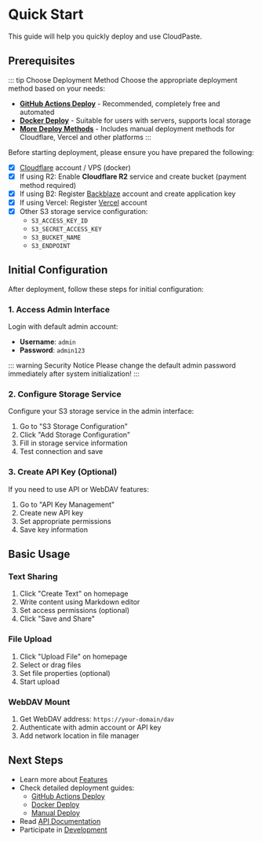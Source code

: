 # Quick Start

This guide will help you quickly deploy and use CloudPaste.

## Prerequisites

::: tip Choose Deployment Method
Choose the appropriate deployment method based on your needs:

- **[GitHub Actions Deploy](/en/guide/deploy-github-actions)** - Recommended, completely free and automated
- **[Docker Deploy](/en/guide/deploy-docker)** - Suitable for users with servers, supports local storage
- **[More Deploy Methods](/en/guide/deploy-manual)** - Includes manual deployment methods for Cloudflare, Vercel and other platforms
  :::

Before starting deployment, please ensure you have prepared the following:

- [x] [Cloudflare](https://dash.cloudflare.com) account / VPS (docker)
- [x] If using R2: Enable **Cloudflare R2** service and create bucket (payment method required)
- [x] If using B2: Register [Backblaze](https://www.backblaze.com) account and create application key
- [x] If using Vercel: Register [Vercel](https://vercel.com) account
- [x] Other S3 storage service configuration:
  - `S3_ACCESS_KEY_ID`
  - `S3_SECRET_ACCESS_KEY`
  - `S3_BUCKET_NAME`
  - `S3_ENDPOINT`

## Initial Configuration

After deployment, follow these steps for initial configuration:

### 1. Access Admin Interface

Login with default admin account:

- **Username**: `admin`
- **Password**: `admin123`

::: warning Security Notice
Please change the default admin password immediately after system initialization!
:::

### 2. Configure Storage Service

Configure your S3 storage service in the admin interface:

1. Go to "S3 Storage Configuration"
2. Click "Add Storage Configuration"
3. Fill in storage service information
4. Test connection and save

### 3. Create API Key (Optional)

If you need to use API or WebDAV features:

1. Go to "API Key Management"
2. Create new API key
3. Set appropriate permissions
4. Save key information

## Basic Usage

### Text Sharing

1. Click "Create Text" on homepage
2. Write content using Markdown editor
3. Set access permissions (optional)
4. Click "Save and Share"

### File Upload

1. Click "Upload File" on homepage
2. Select or drag files
3. Set file properties (optional)
4. Start upload

### WebDAV Mount

1. Get WebDAV address: `https://your-domain/dav`
2. Authenticate with admin account or API key
3. Add network location in file manager

## Next Steps

- Learn more about [Features](/en/guide/features)
- Check detailed deployment guides:
  - [GitHub Actions Deploy](/en/guide/deploy-github-actions)
  - [Docker Deploy](/en/guide/deploy-docker)
  - [Manual Deploy](/en/guide/deploy-manual)
- Read [API Documentation](/en/api/)
- Participate in [Development](/en/development/)
